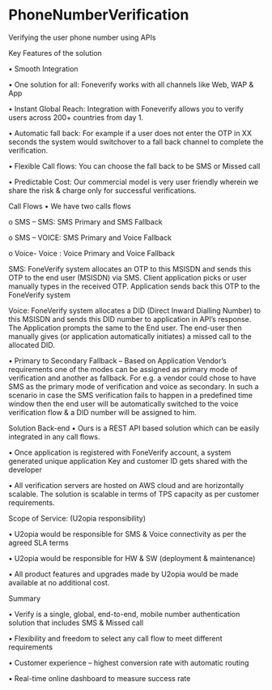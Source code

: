 # PhoneNumberVerification
Verifying the user phone number using APIs



Key Features of the solution

•	Smooth Integration

•	One solution for all: Foneverify works with all channels like Web, WAP & App

•	Instant Global Reach: Integration with Foneverify allows you to verify users across 200+ countries from day 1.

•	Automatic fall back: For example if a user does not enter the OTP in XX seconds the system would switchover to a fall back channel to complete the verification.

•	Flexible Call flows: You can choose the fall back to be SMS or Missed call

•	Predictable Cost: Our commercial model is very user friendly wherein we share the risk & charge only for successful verifications.







Call Flows
•	We have two calls flows

o	SMS – SMS: SMS Primary and SMS Fallback

o	SMS – VOICE: SMS Primary and Voice Fallback

o	Voice- Voice : Voice Primary and Voice Fallback


SMS: FoneVerify system allocates an OTP to this MSISDN and sends this OTP to the end user (MSISDN) via SMS. Client application picks or user manually types in the received OTP. Application sends back this OTP to the FoneVerify system


Voice: FoneVerify system allocates a DID (Direct Inward Dialling Number) to this MSISDN and sends this DID number to application in API’s response. The Application prompts the same to the End user. The end-user then manually gives (or application automatically initiates) a missed call to the allocated DID. 




•	Primary to Secondary Fallback –
Based on Application Vendor’s requirements one of the modes can be assigned as primary mode of verification and another as fallback. For e.g. a vendor could chose to have SMS as the primary mode of verification and voice as secondary. In such a scenario in case the SMS verification fails to happen in a predefined time window then the end user will be automatically switched to the voice verification flow & a DID number will be assigned to him. 




Solution Back-end
•	Ours is a REST API based solution which can be easily integrated in any call flows.

•	Once application is registered with FoneVerify account, a system generated unique application Key and customer ID gets shared with the developer

•	All verification servers are hosted on AWS cloud and are horizontally scalable. The solution is scalable in terms of TPS capacity as per customer requirements.




Scope of Service: (U2opia responsibility) 

•	U2opia would be responsible for SMS & Voice connectivity as per the agreed SLA terms 

•	U2opia would be responsible for HW & SW (deployment & maintenance)

•	All product features and upgrades made by U2opia would be made available at no additional cost.




Summary

•	Verify is a single, global, end-to-end, mobile number authentication solution that includes SMS & Missed call 

•	Flexibility and freedom to select any call flow to meet different requirements

•	Customer experience – highest conversion rate with automatic routing

•	Real-time online dashboard to measure success rate
